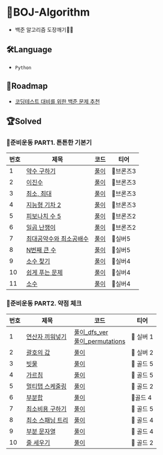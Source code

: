 # 📁BOJ-Algorithm

- 백준 알고리즘 도장깨기👊🏻

## 🛠Language

- `Python`

## 🚕Roadmap

- [코딩테스트 대비를 위한 백준 문제 추천](https://covenant.tistory.com/224?category=727170)

## 🏆Solved

### 📌준비운동 PART1. 튼튼한 기본기

| 번호 | 제목                                                            | 코드                                                                                                                                                                                                                                                                                                                                                                  | 티어      |
| ---- | --------------------------------------------------------------- | --------------------------------------------------------------------------------------------------------------------------------------------------------------------------------------------------------------------------------------------------------------------------------------------------------------------------------------------------------------------- | --------- |
| 1    | [약수 구하기](https://www.acmicpc.net/problem/2501)             | [풀이](https://github.com/hyunjune-lee/python_algorithm_interview/blob/main/%EC%BD%94%EB%94%A9%ED%85%8C%EC%8A%A4%ED%8A%B8%20%EB%8C%80%EB%B9%84%EB%A5%BC%20%EC%9C%84%ED%95%9C%20%EB%B0%B1%EC%A4%80%20%EB%AC%B8%EC%A0%9C%20%EC%B6%94%EC%B2%9C/BOJ_2501%20-%20%EC%95%BD%EC%88%98%20%EA%B5%AC%ED%95%98%EA%B8%B0.py)                                                       | 🥉브론즈3 |
| 2    | [이진수](https://www.acmicpc.net/problem/3460)                  | [풀이](https://github.com/hyunjune-lee/python_algorithm_interview/blob/main/%EC%BD%94%EB%94%A9%ED%85%8C%EC%8A%A4%ED%8A%B8%20%EB%8C%80%EB%B9%84%EB%A5%BC%20%EC%9C%84%ED%95%9C%20%EB%B0%B1%EC%A4%80%20%EB%AC%B8%EC%A0%9C%20%EC%B6%94%EC%B2%9C/BOJ_3460%20-%20%EC%9D%B4%EC%A7%84%EC%88%98.py)                                                                            | 🥉브론즈3 |
| 3    | [최소, 최대](https://www.acmicpc.net/problem/10818)             | [풀이](https://github.com/hyunjune-lee/python_algorithm_interview/blob/main/%EC%BD%94%EB%94%A9%ED%85%8C%EC%8A%A4%ED%8A%B8%20%EB%8C%80%EB%B9%84%EB%A5%BC%20%EC%9C%84%ED%95%9C%20%EB%B0%B1%EC%A4%80%20%EB%AC%B8%EC%A0%9C%20%EC%B6%94%EC%B2%9C/BOJ_10818%20-%20%EC%B5%9C%EC%86%8C%2C%20%EC%B5%9C%EB%8C%80.py)                                                            | 🥉브론즈3 |
| 4    | [지능형 기차 2](https://www.acmicpc.net/problem/2460)           | [풀이](https://github.com/hyunjune-lee/python_algorithm_interview/blob/main/%EC%BD%94%EB%94%A9%ED%85%8C%EC%8A%A4%ED%8A%B8%20%EB%8C%80%EB%B9%84%EB%A5%BC%20%EC%9C%84%ED%95%9C%20%EB%B0%B1%EC%A4%80%20%EB%AC%B8%EC%A0%9C%20%EC%B6%94%EC%B2%9C/BOJ_2460%20-%20%EC%A7%80%EB%8A%A5%ED%98%95%20%EA%B8%B0%EC%B0%A82.py)                                                      | 🥉브론즈3 |
| 5    | [피보나치 수 5](https://www.acmicpc.net/problem/10870)          | [풀이](https://github.com/hyunjune-lee/python_algorithm_interview/blob/main/%EC%BD%94%EB%94%A9%ED%85%8C%EC%8A%A4%ED%8A%B8%20%EB%8C%80%EB%B9%84%EB%A5%BC%20%EC%9C%84%ED%95%9C%20%EB%B0%B1%EC%A4%80%20%EB%AC%B8%EC%A0%9C%20%EC%B6%94%EC%B2%9C/BOJ_10870%20-%20%ED%94%BC%EB%B3%B4%EB%82%98%EC%B9%98%20%EC%88%98%205.py)                                                  | 🥉브론즈2 |
| 6    | [일곱 난쟁이](https://www.acmicpc.net/problem/2309)             | [풀이](https://github.com/hyunjune-lee/python_algorithm_interview/blob/main/%EC%BD%94%EB%94%A9%ED%85%8C%EC%8A%A4%ED%8A%B8%20%EB%8C%80%EB%B9%84%EB%A5%BC%20%EC%9C%84%ED%95%9C%20%EB%B0%B1%EC%A4%80%20%EB%AC%B8%EC%A0%9C%20%EC%B6%94%EC%B2%9C/BOJ_2309%20-%20%EC%9D%BC%EA%B3%B1%20%EB%82%9C%EC%9F%81%EC%9D%B4.py)                                                       | 🥉브론즈2 |
| 7    | [최대공약수와 최소공배수](https://www.acmicpc.net/problem/2609) | [풀이](https://github.com/hyunjune-lee/python_algorithm_interview/blob/main/%EC%BD%94%EB%94%A9%ED%85%8C%EC%8A%A4%ED%8A%B8%20%EB%8C%80%EB%B9%84%EB%A5%BC%20%EC%9C%84%ED%95%9C%20%EB%B0%B1%EC%A4%80%20%EB%AC%B8%EC%A0%9C%20%EC%B6%94%EC%B2%9C/BOJ_2609%20-%20%EC%B5%9C%EB%8C%80%EA%B3%B5%EC%95%BD%EC%88%98%EC%99%80%20%EC%B5%9C%EC%86%8C%EA%B3%B5%EB%B0%B0%EC%88%98.py) | 🥈실버5   |
| 8    | [N번째 큰 수](https://www.acmicpc.net/problem/2693)             | [풀이](https://github.com/hyunjune-lee/python_algorithm_interview/blob/main/%EC%BD%94%EB%94%A9%ED%85%8C%EC%8A%A4%ED%8A%B8%20%EB%8C%80%EB%B9%84%EB%A5%BC%20%EC%9C%84%ED%95%9C%20%EB%B0%B1%EC%A4%80%20%EB%AC%B8%EC%A0%9C%20%EC%B6%94%EC%B2%9C/BOJ_2693%20-%20N%EB%B2%88%EC%A7%B8%20%ED%81%B0%20%EC%88%98.py)                                                            | 🥈실버5   |
| 9    | [소수 찾기](https://www.acmicpc.net/problem/1978)               | [풀이](https://github.com/hyunjune-lee/python_algorithm_interview/blob/main/%EC%BD%94%EB%94%A9%ED%85%8C%EC%8A%A4%ED%8A%B8%20%EB%8C%80%EB%B9%84%EB%A5%BC%20%EC%9C%84%ED%95%9C%20%EB%B0%B1%EC%A4%80%20%EB%AC%B8%EC%A0%9C%20%EC%B6%94%EC%B2%9C/BOJ_1978%20-%20%EC%86%8C%EC%88%98%20%EC%B0%BE%EA%B8%B0.py)                                                                | 🥈실버4   |
| 10   | [쉽게 푸는 문제](https://www.acmicpc.net/problem/1292)          | [풀이](https://github.com/hyunjune-lee/python_algorithm_interview/blob/main/%EC%BD%94%EB%94%A9%ED%85%8C%EC%8A%A4%ED%8A%B8%20%EB%8C%80%EB%B9%84%EB%A5%BC%20%EC%9C%84%ED%95%9C%20%EB%B0%B1%EC%A4%80%20%EB%AC%B8%EC%A0%9C%20%EC%B6%94%EC%B2%9C/BOJ_1292%20-%20%EC%89%BD%EA%B2%8C%20%ED%91%B8%EB%8A%94%20%EB%AC%B8%EC%A0%9C.py)                                           | 🥈실버4   |
| 11   | [소수](https://www.acmicpc.net/problem/2581)                    | [풀이](https://github.com/hyunjune-lee/python_algorithm_interview/blob/main/%EC%BD%94%EB%94%A9%ED%85%8C%EC%8A%A4%ED%8A%B8%20%EB%8C%80%EB%B9%84%EB%A5%BC%20%EC%9C%84%ED%95%9C%20%EB%B0%B1%EC%A4%80%20%EB%AC%B8%EC%A0%9C%20%EC%B6%94%EC%B2%9C/BOJ_2581%20-%20%EC%86%8C%EC%88%98.py)                                                                                     | 🥈실버4   |

### 📌준비운동 PART2. 약점 체크

| 번호 | 제목                                                      | 코드                                                                                                                                                                                                                                                                                                                                                                                                                                                                                                                                                                                                                                                                                                                       | 티어      |
| ---- | --------------------------------------------------------- | -------------------------------------------------------------------------------------------------------------------------------------------------------------------------------------------------------------------------------------------------------------------------------------------------------------------------------------------------------------------------------------------------------------------------------------------------------------------------------------------------------------------------------------------------------------------------------------------------------------------------------------------------------------------------------------------------------------------------- | --------- |
| 1    | [연산자 끼워넣기 ](https://www.acmicpc.net/problem/2501)  | [풀이\_dfs_ver](https://github.com/hyunjune-lee/python_algorithm_interview/blob/main/%EC%BD%94%EB%94%A9%ED%85%8C%EC%8A%A4%ED%8A%B8%20%EB%8C%80%EB%B9%84%EB%A5%BC%20%EC%9C%84%ED%95%9C%20%EB%B0%B1%EC%A4%80%20%EB%AC%B8%EC%A0%9C%20%EC%B6%94%EC%B2%9C/BOJ_14888%20-%20%EC%97%B0%EC%82%B0%EC%9E%90%20%EB%81%BC%EC%9B%8C%EB%84%A3%EA%B8%B0_1_dfs.py) <br> [풀이\_permutations](https://github.com/hyunjune-lee/python_algorithm_interview/blob/main/%EC%BD%94%EB%94%A9%ED%85%8C%EC%8A%A4%ED%8A%B8%20%EB%8C%80%EB%B9%84%EB%A5%BC%20%EC%9C%84%ED%95%9C%20%EB%B0%B1%EC%A4%80%20%EB%AC%B8%EC%A0%9C%20%EC%B6%94%EC%B2%9C/BOJ_14888%20-%20%EC%97%B0%EC%82%B0%EC%9E%90%20%EB%81%BC%EC%9B%8C%EB%84%A3%EA%B8%B0_2_permutations_ver.py) | 🥈 실버 1 |
| 2    | [괄호의 값 ](https://www.acmicpc.net/problem/3460)        | [풀이](https://github.com/hyunjune-lee/python_algorithm_interview/blob/main/%EC%BD%94%EB%94%A9%ED%85%8C%EC%8A%A4%ED%8A%B8%20%EB%8C%80%EB%B9%84%EB%A5%BC%20%EC%9C%84%ED%95%9C%20%EB%B0%B1%EC%A4%80%20%EB%AC%B8%EC%A0%9C%20%EC%B6%94%EC%B2%9C/BOJ_2504%20-%20%EA%B4%84%ED%98%B8%EC%9D%98%20%EA%B0%92.py)                                                                                                                                                                                                                                                                                                                                                                                                                     | 🥈 실버 2 |
| 3    | [빗물 ](https://www.acmicpc.net/problem/10818)            | [풀이](https://github.com/hyunjune-lee/python_algorithm_interview/blob/main/%EC%BD%94%EB%94%A9%ED%85%8C%EC%8A%A4%ED%8A%B8%20%EB%8C%80%EB%B9%84%EB%A5%BC%20%EC%9C%84%ED%95%9C%20%EB%B0%B1%EC%A4%80%20%EB%AC%B8%EC%A0%9C%20%EC%B6%94%EC%B2%9C/BOJ_14719%20-%20%EB%B9%97%EB%AC%BC.py)                                                                                                                                                                                                                                                                                                                                                                                                                                         | 🥇 골드 5 |
| 4    | [가르침 ](https://www.acmicpc.net/problem/2460)           | [풀이](https://github.com/hyunjune-lee/python_algorithm_interview/blob/main/%EC%BD%94%EB%94%A9%ED%85%8C%EC%8A%A4%ED%8A%B8%20%EB%8C%80%EB%B9%84%EB%A5%BC%20%EC%9C%84%ED%95%9C%20%EB%B0%B1%EC%A4%80%20%EB%AC%B8%EC%A0%9C%20%EC%B6%94%EC%B2%9C/BOJ_1062%20-%20%EA%B0%80%EB%A5%B4%EC%B9%A8.py)                                                                                                                                                                                                                                                                                                                                                                                                                                 | 🥇 골드 5 |
| 5    | [멀티탭 스케줄링 ](https://www.acmicpc.net/problem/10870) | [풀이](https://github.com/hyunjune-lee/python_algorithm_interview/blob/main/%EC%BD%94%EB%94%A9%ED%85%8C%EC%8A%A4%ED%8A%B8%20%EB%8C%80%EB%B9%84%EB%A5%BC%20%EC%9C%84%ED%95%9C%20%EB%B0%B1%EC%A4%80%20%EB%AC%B8%EC%A0%9C%20%EC%B6%94%EC%B2%9C/BOJ_1700%20-%20%EB%A9%80%ED%8B%B0%ED%83%AD%20%EC%8A%A4%EC%BC%80%EC%A4%84%EB%A7%81.py)                                                                                                                                                                                                                                                                                                                                                                                          | 🥇 골드 2 |
| 6    | [부분합 ](https://www.acmicpc.net/problem/2309)           | [풀이](https://github.com/hyunjune-lee/python_algorithm_interview/blob/main/%EC%BD%94%EB%94%A9%ED%85%8C%EC%8A%A4%ED%8A%B8%20%EB%8C%80%EB%B9%84%EB%A5%BC%20%EC%9C%84%ED%95%9C%20%EB%B0%B1%EC%A4%80%20%EB%AC%B8%EC%A0%9C%20%EC%B6%94%EC%B2%9C/BOJ_2309%20-%20%EC%9D%BC%EA%B3%B1%20%EB%82%9C%EC%9F%81%EC%9D%B4.py)                                                                                                                                                                                                                                                                                                                                                                                                            | 🥇골드 4  |
| 7    | [최소비용 구하기 ](https://www.acmicpc.net/problem/2609)  | [풀이](https://github.com/hyunjune-lee/python_algorithm_interview/blob/main/%EC%BD%94%EB%94%A9%ED%85%8C%EC%8A%A4%ED%8A%B8%20%EB%8C%80%EB%B9%84%EB%A5%BC%20%EC%9C%84%ED%95%9C%20%EB%B0%B1%EC%A4%80%20%EB%AC%B8%EC%A0%9C%20%EC%B6%94%EC%B2%9C/BOJ_2609%20-%20%EC%B5%9C%EB%8C%80%EA%B3%B5%EC%95%BD%EC%88%98%EC%99%80%20%EC%B5%9C%EC%86%8C%EA%B3%B5%EB%B0%B0%EC%88%98.py)                                                                                                                                                                                                                                                                                                                                                      | 🥇 골드 5 |
| 8    | [최소 스패닝 트리 ](https://www.acmicpc.net/problem/2693) | [풀이](https://github.com/hyunjune-lee/python_algorithm_interview/blob/main/%EC%BD%94%EB%94%A9%ED%85%8C%EC%8A%A4%ED%8A%B8%20%EB%8C%80%EB%B9%84%EB%A5%BC%20%EC%9C%84%ED%95%9C%20%EB%B0%B1%EC%A4%80%20%EB%AC%B8%EC%A0%9C%20%EC%B6%94%EC%B2%9C/BOJ_2693%20-%20N%EB%B2%88%EC%A7%B8%20%ED%81%B0%20%EC%88%98.py)                                                                                                                                                                                                                                                                                                                                                                                                                 | 🥇 골드 4 |
| 9    | [부분 문자열 ](https://www.acmicpc.net/problem/1978)      | [풀이](https://github.com/hyunjune-lee/python_algorithm_interview/blob/main/%EC%BD%94%EB%94%A9%ED%85%8C%EC%8A%A4%ED%8A%B8%20%EB%8C%80%EB%B9%84%EB%A5%BC%20%EC%9C%84%ED%95%9C%20%EB%B0%B1%EC%A4%80%20%EB%AC%B8%EC%A0%9C%20%EC%B6%94%EC%B2%9C/BOJ_1978%20-%20%EC%86%8C%EC%88%98%20%EC%B0%BE%EA%B8%B0.py)                                                                                                                                                                                                                                                                                                                                                                                                                     | 🥇 골드 4 |
| 10   | [줄 세우기 ](https://www.acmicpc.net/problem/1292)        | [풀이](https://github.com/hyunjune-lee/python_algorithm_interview/blob/main/%EC%BD%94%EB%94%A9%ED%85%8C%EC%8A%A4%ED%8A%B8%20%EB%8C%80%EB%B9%84%EB%A5%BC%20%EC%9C%84%ED%95%9C%20%EB%B0%B1%EC%A4%80%20%EB%AC%B8%EC%A0%9C%20%EC%B6%94%EC%B2%9C/BOJ_1292%20-%20%EC%89%BD%EA%B2%8C%20%ED%91%B8%EB%8A%94%20%EB%AC%B8%EC%A0%9C.py)                                                                                                                                                                                                                                                                                                                                                                                                | 🥇 골드 2 |
